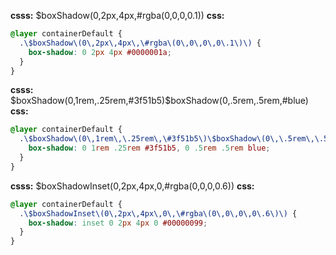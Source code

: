 **csss:** $boxShadow(0,2px,4px,#rgba(0,0,0,0.1))
**css:**
```css
@layer containerDefault {
  .\$boxShadow\(0\,2px\,4px\,\#rgba\(0\,0\,0\,0\.1\)\) {
    box-shadow: 0 2px 4px #0000001a;
  }
}
```

**csss:** $boxShadow(0,1rem,.25rem,#3f51b5)$boxShadow(0,.5rem,.5rem,#blue)
**css:**
```css
@layer containerDefault {
  .\$boxShadow\(0\,1rem\,\.25rem\,\#3f51b5\)\$boxShadow\(0\,\.5rem\,\.5rem\,\#blue\) {
    box-shadow: 0 1rem .25rem #3f51b5, 0 .5rem .5rem blue;
  }
}
```

**csss:** $boxShadowInset(0,2px,4px,0,#rgba(0,0,0,0.6))
**css:**
```css
@layer containerDefault {
  .\$boxShadowInset\(0\,2px\,4px\,0\,\#rgba\(0\,0\,0\,0\.6\)\) {
    box-shadow: inset 0 2px 4px 0 #00000099;
  }
}
```